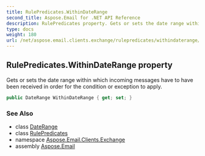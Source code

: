 ```yaml
---
title: RulePredicates.WithinDateRange
second_title: Aspose.Email for .NET API Reference
description: RulePredicates property. Gets or sets the date range within which incoming messages have to have been received in order for the condition or exception to apply
type: docs
weight: 180
url: /net/aspose.email.clients.exchange/rulepredicates/withindaterange/
---
```

## RulePredicates.WithinDateRange property

Gets or sets the date range within which incoming messages have to have been received in order for the condition or exception to apply.

```csharp
public DateRange WithinDateRange { get; set; }
```

### See Also

* class [DateRange](../../../aspose.email.clients.exchange.webservice/daterange/)
* class [RulePredicates](../)
* namespace [Aspose.Email.Clients.Exchange](../../rulepredicates/)
* assembly [Aspose.Email](../../../)


